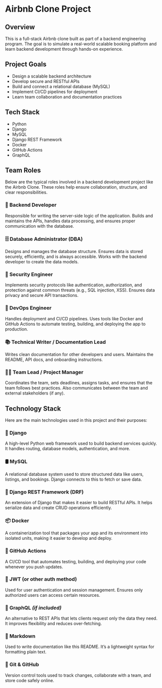 # Airbnb Clone Project

## Overview
This is a full-stack Airbnb clone built as part of a backend engineering program. The goal is to simulate a real-world scalable booking platform and learn backend development through hands-on experience.

## Project Goals
- Design a scalable backend architecture
- Develop secure and RESTful APIs
- Build and connect a relational database (MySQL)
- Implement CI/CD pipelines for deployment
- Learn team collaboration and documentation practices

## Tech Stack
- Python
- Django
- MySQL
- Django REST Framework
- Docker
- GitHub Actions
- GraphQL 
## Team Roles

Below are the typical roles involved in a backend development project like the Airbnb Clone. These roles help ensure collaboration, structure, and clear responsibilities.

### 🔧 Backend Developer
Responsible for writing the server-side logic of the application. Builds and maintains the APIs, handles data processing, and ensures proper communication with the database.

### 🗄️ Database Administrator (DBA)
Designs and manages the database structure. Ensures data is stored securely, efficiently, and is always accessible. Works with the backend developer to create the data models.

### 🔐 Security Engineer
Implements security protocols like authentication, authorization, and protection against common threats (e.g., SQL injection, XSS). Ensures data privacy and secure API transactions.

### 🚀 DevOps Engineer
Handles deployment and CI/CD pipelines. Uses tools like Docker and GitHub Actions to automate testing, building, and deploying the app to production.

### 📚 Technical Writer / Documentation Lead
Writes clean documentation for other developers and users. Maintains the README, API docs, and onboarding instructions.

### 🧑‍💻 Team Lead / Project Manager
Coordinates the team, sets deadlines, assigns tasks, and ensures that the team follows best practices. Also communicates between the team and external stakeholders (if any).
## Technology Stack

Here are the main technologies used in this project and their purposes:

### 🐍 Django
A high-level Python web framework used to build backend services quickly. It handles routing, database models, authentication, and more.

### 🛢️ MySQL
A relational database system used to store structured data like users, listings, and bookings. Django connects to this to fetch or save data.

### 🔌 Django REST Framework (DRF)
An extension of Django that makes it easier to build RESTful APIs. It helps serialize data and create CRUD operations efficiently.

### 📦 Docker
A containerization tool that packages your app and its environment into isolated units, making it easier to develop and deploy.

### 🧪 GitHub Actions
A CI/CD tool that automates testing, building, and deploying your code whenever you push updates.

### 🔐 JWT (or other auth method)
Used for user authentication and session management. Ensures only authorized users can access certain resources.

### 🧬 GraphQL *(if included)*
An alternative to REST APIs that lets clients request only the data they need. It improves flexibility and reduces over-fetching.

### 📝 Markdown
Used to write documentation like this README. It’s a lightweight syntax for formatting plain text.

### 🧠 Git & GitHub
Version control tools used to track changes, collaborate with a team, and store code safely online.
